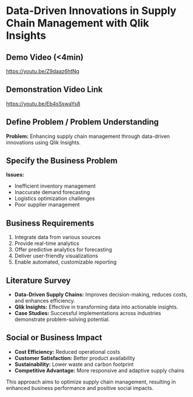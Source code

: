 # Data-Driven Innovations in Supply Chain Management with Qlik Insights

## Demo Video (<4min)

https://youtu.be/Z9daaz6htNg

## Demonstration Video Link

https://youtu.be/Eb4sSswaYs8

## Define Problem / Problem Understanding

**Problem:** Enhancing supply chain management through data-driven innovations using Qlik Insights.

## Specify the Business Problem

**Issues:**
- Inefficient inventory management
- Inaccurate demand forecasting
- Logistics optimization challenges
- Poor supplier management

## Business Requirements

1. Integrate data from various sources
2. Provide real-time analytics
3. Offer predictive analytics for forecasting
4. Deliver user-friendly visualizations
5. Enable automated, customizable reporting

## Literature Survey

- **Data-Driven Supply Chains:** Improves decision-making, reduces costs, and enhances efficiency.
- **Qlik Insights:** Effective in transforming data into actionable insights.
- **Case Studies:** Successful implementations across industries demonstrate problem-solving potential.

## Social or Business Impact

- **Cost Efficiency:** Reduced operational costs
- **Customer Satisfaction:** Better product availability
- **Sustainability:** Lower waste and carbon footprint
- **Competitive Advantage:** More responsive and adaptive supply chains

This approach aims to optimize supply chain management, resulting in enhanced business performance and positive social impacts.
